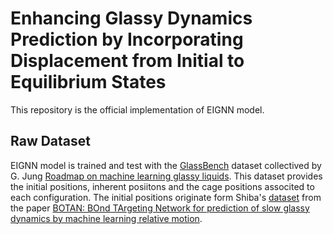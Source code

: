 # Enhancing Glassy Dynamics Prediction by Incorporating Displacement from Initial to Equilibrium States

This repository is the official implementation of EIGNN model.

## Raw Dataset

EIGNN model is trained and test with the [GlassBench](https://doi.org/10.5281/zenodo.10118191) dataset collectived by G. Jung [Roadmap on machine learning glassy liquids](https://arxiv.org/abs/2311.14752). This dataset provides the initial positions, inherent posiitons and the cage positions associted to each configuration. The initial positions originate form
Shiba's [dataset](https://ipomoea-www.cc.u-tokyo.ac.jp/i29002/botan/public_dataset.tar.gz) from the paper [BOTAN: BOnd TArgeting Network for prediction of slow glassy dynamics by machine learning relative motion](https://pubs.aip.org/aip/jcp/article/158/8/084503/2868947/BOTAN-BOnd-TArgeting-Network-for-prediction-of).
